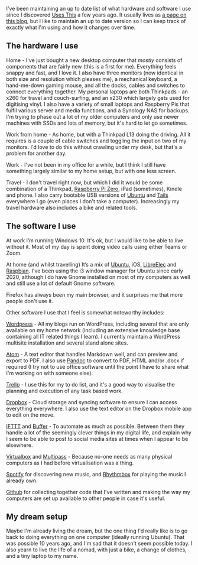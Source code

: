 I've been maintaining an up to date list of what hardware and software I use since I discovered [Uses This](https://usesthis.com/) a few years ago. It usually lives as [a page on this blog](http://teknostatik.co.uk/setup/), but I like to maintain an up to date version so I can keep track of exactly what I'm using and how it changes over time.

## The hardware I use

Home - I've just bought a new desktop computer that _mostly_ consists of components that are fairly new (this is a first for me). Everything feels snappy and fast, and I love it. I also have three monitors (now identical in both size and resolution which pleases me), a mechanical keyboard, a hand-me-down gaming mouse, and all the docks, cables and switches to connect everything together. My personal laptops are both Thinkpads - an x260 for travel and couch-surfing, and an x230 which largely gets used for digitising vinyl. I also have a variety of small laptops and Raspberry Pis that fulfil various server and media functions, and a Synology NAS for backups. I'm trying to phase out a lot of my older computers and only use newer machines with SSDs and lots of memory, but it's hard to let go sometimes.

Work from home - As home, but with a Thinkpad L13 doing the driving. All it requires is a couple of cable switches and toggling the input on two of my monitors. I'd love to do this without crawling under my desk, but that's a problem for another day.

Work - I've not been in my office for a while, but I think I still have something largely similar to my home setup, but with one less screen.

Travel - I don't travel right now, but which I did it would be some combination of a Thinkpad, [Raspberry Pi Zero](https://www.raspberrypi.org/products/raspberry-pi-zero/), iPad (sometimes), Kindle and phone. I also carry bootable USB versions of [Ubuntu](https://www.ubuntu.com/) and [Tails](https://tails.boum.org/) everywhere I go (even places I don't take a computer). Increasingly my travel hardware also includes a bike and related tools.

## The software I use

At work I’m running Windows 10. It's ok, but I would like to be able to live without it. Most of my day is spent doing video calls using either Teams or Zoom.

At home (and whilst travelling) It’s a mix of [Ubuntu](https://www.ubuntu.com/), iOS, [LibreElec](https://libreelec.tv/) and [Raspbian](http://www.raspbian.org/). I've been using the i3 window manager for Ubuntu since early 2020, although I do have Gnome installed on most of my computers as well and still use a lot of default Gnome software.

Firefox has always been my main browser, and it surprises me that more people don't use it.

Other software I use that I feel is somewhat noteworthy includes:

[Wordpress](https://wordpress.org/) - All my blogs run on WordPress, including several that are only available on my home network (including an extensive knowledge base containing all IT related things I learn). I currently maintain a WordPress multisite installation and several stand alone sites.

[Atom][6] - A text editor that handles Markdown well, and can preview and export to PDF. I also use [Pandoc][7] to convert to PDF, HTML and/or .docx if required (I try not to use office software until the point I have to share what I'm working on with someone else).

[Trello][9] - I use this for my to do list, and it's a good way to visualise the planning and execution of any task based work.

[Dropbox][10] - Cloud storage and syncing software to ensure I can access everything everywhere. I also use the text editor on the Dropbox mobile app to edit on the move.

[IFTTT][11] and [Buffer][12] - To automate as much as possible. Between them they handle a lot of the seemingly clever things in my digital life, and explain why I seem to be able to post to social media sites at times when I appear to be elsewhere.

[Virtualbox][14] and [Multipass][8] - Because no-one needs as many physical computers as I had before virtualisation was a thing.

[Spotify][5] for discovering new music, and [Rhythmbox](https://wiki.gnome.org/Apps/Rhythmbox) for playing the music I already own.

[Github][16] for collecting together code that I've written and making the way my computers are set up available to other people in case it's useful.

## My dream setup

Maybe I'm already living the dream, but the one thing I'd really like is to go back to doing everything on one computer (ideally running Ubuntu). That was possible 10 years ago, and I'm sad that it doesn't seem possible today. I also yearn to live the life of a nomad, with just a bike, a change of clothes, and a tiny laptop to my name.


 [1]: http://teknostatik.co.uk/now/
 [2]: http://support.logitech.com/product/wireless-solar-keyboard-k760-for-mac
 [3]: http://www.cocooninnovations.com/grid.php
 [4]: http://www.amazon.co.uk/Ion-LP-Vinyl-Archiving-Turntable-Converter/dp/B0029QRA1U
 [5]: https://open.spotify.com/
 [6]: https://atom.io/
 [7]: http://pandoc.org/
 [8]: https://multipass.run/
 [9]: https://trello.com
 [10]: https://www.dropbox.com/
 [11]: https://ifttt.com/
 [12]: https://buffer.com
 [13]: https://wiki.gnome.org/Apps/Rhythmbox
 [14]: https://www.virtualbox.org/
 [15]: https://libreelec.tv/
 [16]: https://github.com/teknostatik
